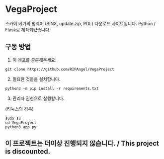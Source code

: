 # VegaProject

스카이 베가의 펌웨어 (BINX, update.zip, PDL) 다운로드 사이트입니다.
Python / Flask로 제작되었습니다.

## 구동 방법

1. 이 레포를 클론해주세요.

```
git clone https://github.com/RIPAngel/VegaProject
```

2. 필요한 것들을 설치합니다.

```
python3 -m pip install -r requirements.txt
```

3. 관리자 권한으로 실행합니다.

(리눅스의 경우)
``` 
sudo su
cd VegaProject
python3 app.py
```
## 이 프로젝트는 더이상 진행되지 않습니다. / This project is discounted.
